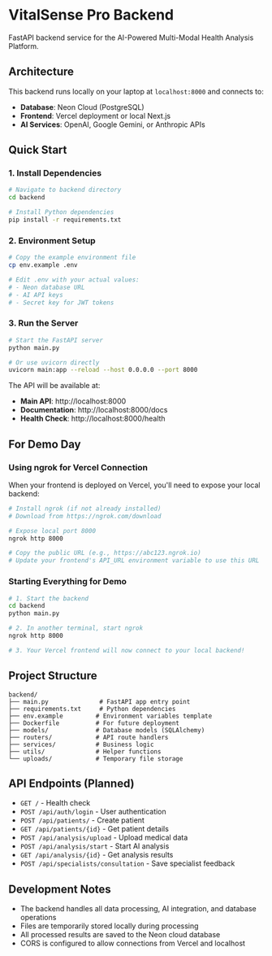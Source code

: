 # VitalSense Pro Backend

FastAPI backend service for the AI-Powered Multi-Modal Health Analysis Platform.

## Architecture

This backend runs locally on your laptop at `localhost:8000` and connects to:
- **Database**: Neon Cloud (PostgreSQL)
- **Frontend**: Vercel deployment or local Next.js
- **AI Services**: OpenAI, Google Gemini, or Anthropic APIs

## Quick Start

### 1. Install Dependencies

```bash
# Navigate to backend directory
cd backend

# Install Python dependencies
pip install -r requirements.txt
```

### 2. Environment Setup

```bash
# Copy the example environment file
cp env.example .env

# Edit .env with your actual values:
# - Neon database URL
# - AI API keys
# - Secret key for JWT tokens
```

### 3. Run the Server

```bash
# Start the FastAPI server
python main.py

# Or use uvicorn directly
uvicorn main:app --reload --host 0.0.0.0 --port 8000
```

The API will be available at:
- **Main API**: http://localhost:8000
- **Documentation**: http://localhost:8000/docs
- **Health Check**: http://localhost:8000/health

## For Demo Day

### Using ngrok for Vercel Connection

When your frontend is deployed on Vercel, you'll need to expose your local backend:

```bash
# Install ngrok (if not already installed)
# Download from https://ngrok.com/download

# Expose local port 8000
ngrok http 8000

# Copy the public URL (e.g., https://abc123.ngrok.io)
# Update your frontend's API_URL environment variable to use this URL
```

### Starting Everything for Demo

```bash
# 1. Start the backend
cd backend
python main.py

# 2. In another terminal, start ngrok
ngrok http 8000

# 3. Your Vercel frontend will now connect to your local backend!
```

## Project Structure

```
backend/
├── main.py              # FastAPI app entry point
├── requirements.txt     # Python dependencies
├── env.example         # Environment variables template
├── Dockerfile          # For future deployment
├── models/             # Database models (SQLAlchemy)
├── routers/            # API route handlers
├── services/           # Business logic
├── utils/              # Helper functions
└── uploads/            # Temporary file storage
```

## API Endpoints (Planned)

- `GET /` - Health check
- `POST /api/auth/login` - User authentication
- `POST /api/patients/` - Create patient
- `GET /api/patients/{id}` - Get patient details
- `POST /api/analysis/upload` - Upload medical data
- `POST /api/analysis/start` - Start AI analysis
- `GET /api/analysis/{id}` - Get analysis results
- `POST /api/specialists/consultation` - Save specialist feedback

## Development Notes

- The backend handles all data processing, AI integration, and database operations
- Files are temporarily stored locally during processing
- All processed results are saved to the Neon cloud database
- CORS is configured to allow connections from Vercel and localhost 